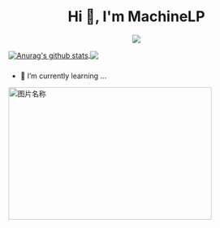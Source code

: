 <h1 align="center">Hi 👋, I'm MachineLP</h1>

<p align="center"> 
  <img src="https://profile-counter.glitch.me/MachineLP/count.svg" />
</p>

<a href="https://github.com/MachineLP">
  <img align="center" src="https://github-readme-stats-teal.vercel.app/api?username=MachineLP&show_icons=truet&include_all_commits=True&hide=contribs" alt="Anurag's github stats" />
</a>

<a href="https://github.com/MachineLP">
  <!-- Change the `github-readme-stats.anuraghazra1.vercel.app` to `github-readme-stats.vercel.app`  -->
  <img align="center" src="https://github-readme-stats-teal.vercel.app/api/top-langs/?username=MachineLP&layout=compact" />
</a>

###
- 🌱 I’m currently learning ...


<img src="https://user-images.githubusercontent.com/9102141/87268895-3e0d0780-c4fe-11ea-849e-6140b7e0d4de.gif" width = "400" height = "260" alt="图片名称" 
align=center>
